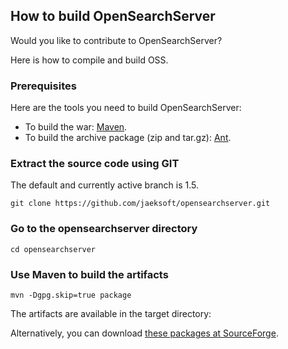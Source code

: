 ## How to build OpenSearchServer

Would you like to contribute to OpenSearchServer?

Here is how to compile and build OSS.
 
### Prerequisites
Here are the tools you need to build OpenSearchServer:

* To build the war: [Maven](http://maven.apache.org/).
* To build the archive package (zip and tar.gz): [Ant](http://ant.apache.org/).

### Extract the source code using GIT
The default and currently active branch is 1.5.
```
git clone https://github.com/jaeksoft/opensearchserver.git
```

### Go to the opensearchserver directory
```shell
cd opensearchserver
```

### Use Maven to build the artifacts
```shell
mvn -Dgpg.skip=true package
```

The artifacts are available in the target directory:

Alternatively, you can download [these packages at SourceForge](http://sourceforge.net/projects/opensearchserve/files/).
